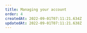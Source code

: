 ```yaml
---
title: Managing your account
order: 4
createdAt: 2022-09-01T07:11:21.634Z
updatedAt: 2022-09-01T07:11:21.638Z
---
```

